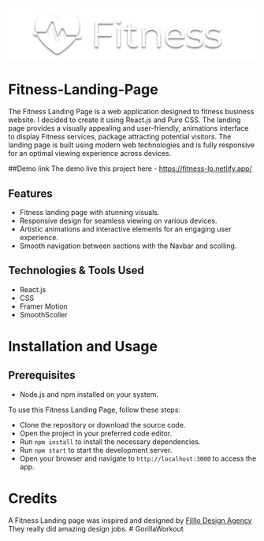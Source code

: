 <p align="center">
  <img src="public/Banner.png">
</p>


# Fitness-Landing-Page
The Fitness Landing Page is a web application designed to fitness business website. I decided to create it using React.js and Pure CSS. The landing page provides a visually appealing and user-friendly, animations interface to display Fitness services, package attracting potential visitors. The landing page is built using modern web technologies and is fully responsive for an optimal viewing experience across devices.

##Demo link
The demo live this project here - https://fitness-lp.netlify.app/


## Features

- Fitness landing page with stunning visuals.
- Responsive design for seamless viewing on various devices.
- Artistic animations and interactive elements for an engaging user experience.
- Smooth navigation between sections with the Navbar and scolling.

## Technologies & Tools Used
- React.js
- CSS
- Framer Motion
- SmoothScoller

# Installation and Usage
## Prerequisites
- Node.js and npm installed on your system.

To use this Fitness Landing Page, follow these steps:

- Clone the repository or download the source code.
- Open the project in your preferred code editor.
- Run `npm install` to install the necessary dependencies.
- Run `npm start` to start the development server.
- Open your browser and navigate to `http://localhost:3000` to access the app.

# Credits
A Fitness Landing page was inspired and designed by [Filllo Design Agency](https://dribbble.com/shots/20765972-Fitness-Landing-Page?utm_source=Clipboard_Shot&utm_campaign=filllo&utm_content=Fitness%20Landing%20Page&utm_medium=Social_Share&utm_source=Clipboard_Shot&utm_campaign=filllo&utm_content=Fitness%20Landing%20Page&utm_medium=Social_Share) They really did amazing design jobs.
#   G o r i l l a W o r k o u t 
 
 